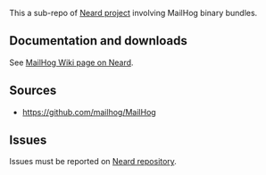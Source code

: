This a sub-repo of [Neard project](https://github.com/crazy-max/neard) involving MailHog binary bundles.

## Documentation and downloads

See [MailHog Wiki page on Neard](https://github.com/crazy-max/neard/wiki/binMailHog).

## Sources

* https://github.com/mailhog/MailHog

## Issues

Issues must be reported on [Neard repository](https://github.com/crazy-max/neard/issues).
